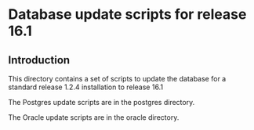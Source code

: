 Database update scripts for release 16.1
========================================

Introduction
------------

This directory contains a set of scripts to update the database for a
standard release 1.2.4 installation to release 16.1

The Postgres update scripts are in the postgres directory.

The Oracle update scripts are in the oracle directory.
